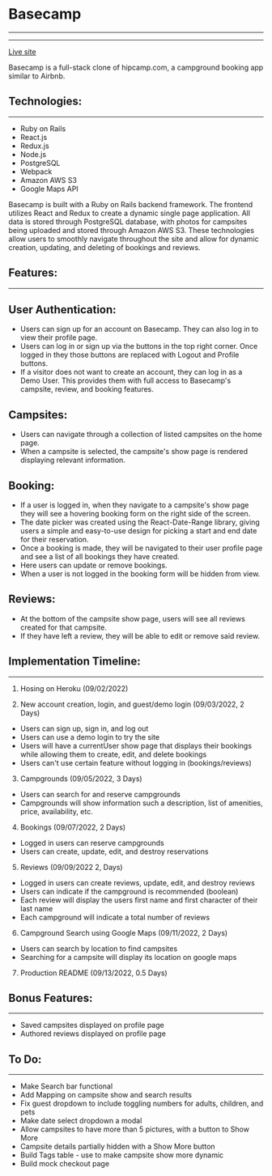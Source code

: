 # Basecamp
---
---

[Live site](https://base-camp.herokuapp.com/)

Basecamp is a full-stack clone of hipcamp.com, a campground booking app similar to Airbnb.


Technologies:
---
---

* Ruby on Rails
* React.js
* Redux.js
* Node.js
* PostgreSQL
* Webpack
* Amazon AWS S3
* Google Maps API

Basecamp is built with a Ruby on Rails backend framework. The frontend utilizes React and Redux to create a dynamic single page application. All data is stored through PostgreSQL database, with photos for campsites being uploaded and stored through Amazon AWS S3. These technologies allow users to smoothly navigate throughout the site and allow for dynamic creation, updating, and deleting of bookings and reviews.


Features:
---
---

User Authentication:
---

* Users can sign up for an account on Basecamp. They can also log in to view their profile page.
* Users can log in or sign up via the buttons in the top right corner. Once logged in they those buttons are replaced with Logout and Profile buttons. 
* If a visitor does not want to create an account, they can log in as a Demo User. This provides them with full access to Basecamp's campsite, review, and booking features.


Campsites:
---

* Users can navigate through a collection of listed campsites on the home page.
* When a campsite is selected, the campsite's show page is rendered displaying relevant information.


Booking:
---

* If a user is logged in, when they navigate to a campsite's show page they will see a hovering booking form on the right side of the screen.
* The date picker was created using the React-Date-Range library, giving users a simple and easy-to-use design for picking a start and end date for their reservation.
* Once a booking is made, they will be navigated to their user profile page and see a list of all bookings they have created.
* Here users can update or remove bookings.
* When a user is not logged in the booking form will be hidden from view.

Reviews:
---

* At the bottom of the campsite show page, users will see all reviews created for that campsite.
* If they have left a review, they will be able to edit or remove said review.


Implementation Timeline:
---
---

1. Hosing on Heroku (09/02/2022)

2. New account creation, login, and guest/demo login (09/03/2022, 2 Days)
* Users can sign up, sign in, and log out
* Users can use a demo login to try the site
* Users will have a currentUser show page that displays their bookings while allowing them to create, edit, and delete bookings
* Users can't use certain feature without logging in (bookings/reviews)

3. Campgrounds (09/05/2022, 3 Days)
* Users can search for and reserve campgrounds
* Campgrounds will show information such a description, list of amenities, price, availability, etc.

4. Bookings (09/07/2022, 2 Days)
* Logged in users can reserve campgrounds
* Users can create, update, edit, and destroy reservations

5. Reviews (09/09/2022 2, Days)
* Logged in users can create reviews, update, edit, and destroy reviews
* Users can indicate if the campground is recommended (boolean)
* Each review will display the users first name and first character of their last name
* Each campground will indicate a total number of reviews 

6. Campground Search using Google Maps (09/11/2022, 2 Days)
* Users can search by location to find campsites
* Searching for a campsite will display its location on google maps

7. Production README (09/13/2022, 0.5 Days) 


Bonus Features:
---
---

* Saved campsites displayed on profile page
* Authored reviews displayed on profile page


To Do:
---
---

* Make Search bar functional
* Add Mapping on campsite show and search results
* Fix guest dropdown to include toggling numbers for adults, children, and pets
* Make date select dropdown a modal
* Allow campsites to have more than 5 pictures, with a button to Show More
* Campsite details partially hidden with a Show More button
* Build Tags table - use to make campsite show more dynamic
* Build mock checkout page
